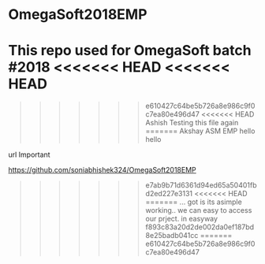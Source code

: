 # OmegaSoft2018EMP
This repo used for OmegaSoft batch #2018
<<<<<<< HEAD
<<<<<<< HEAD
=======
>>>>>>> e610427c64be5b726a8e986c9f0c7ea80e496d47
<<<<<<< HEAD
Ashish Testing this file again
=======
Akshay
ASM
EMP
hello
hello


url Important 


https://github.com/soniabhishek324/OmegaSoft2018EMP
>>>>>>> e7ab9b71d6361d94ed65a50401fbd2ed227e3131
<<<<<<< HEAD
=======
...
got is its asimple working..
we can easy to access our prject.
in easyway
>>>>>>> f893c83a20d2de002da0ef187bd8e25badb041cc
=======
>>>>>>> e610427c64be5b726a8e986c9f0c7ea80e496d47
